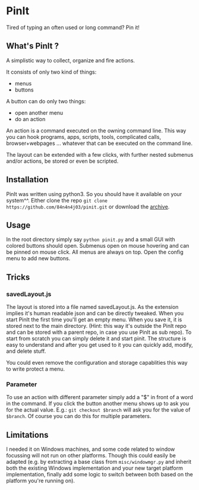 # PinIt
Tired of typing an often used or long command? Pin it!


## What's PinIt ?
A simplistic way to collect, organize and fire actions.

It consists of only two kind of things:
* menus
* buttons

A button can do only two things:
* open another menu
* do an action

An action is a command executed on the owning command line.
This way you can hook programs, apps, scripts, tools, complicated calls,
browser+webpages ... whatever that can be executed on the command line.

The layout can be extended with a few clicks, with further nested submenus
and/or actions, be stored or even be scripted.


## Installation
PinIt was written using python3. So you should have it available on your system^^.
Either clone the repo `git clone https://github.com/84n4n4j03/pinit.git`
or download the [archive](https://github.com/84n4n4j03/pinit/archive/master.zip).


## Usage
In the root directory simply say `python pinit.py`
and a small GUI with colored buttons should open. Submenus open on mouse
hovering and can be pinned on mouse click. All menus are always on top. Open
the config menu to add new buttons.


## Tricks
### savedLayout.js
The layout is stored into a file named savedLayout.js. As the extension implies
it's human readable json and can be directly tweaked. When you start PinIt the
first time you'll get an empty menu. When you save it, it is stored next to the
main directory.
(Hint: this way it's outside the PinIt repo and can be stored with a parent
repo, in case you use PinIt as sub repo).
To start from scratch you can simply delete it and start pinit.
The structure is easy to understand and after you get used to it you can
quickly add, modify, and delete stuff.

You could even remove the configuration and storage capablities this way to
write protect a menu.

### Parameter
To use an action with different parameter simply add a "$" in front of a word
in the command. If you click the button another menu shows up to ask you for
the actual value. E.g.: `git checkout $branch` will ask you for the value
of `$branch`. Of course you can do this for multiple parameters.


## Limitations
I needed it on Windows machines, and some code related to window focussing
will not run on other platforms. Though this could easily be adapted (e.g.
by extracting a base class from `misc/windowmgr.py` and inherit both the existing
Windows implementation and your new target platform implementation, finally
add some logic to switch between both based on the platform you're running on).
